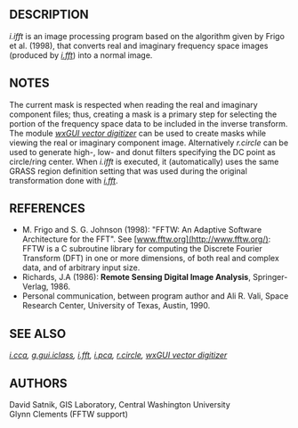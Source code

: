 ## DESCRIPTION

*i.ifft* is an image processing program based on the algorithm given by
Frigo et al. (1998), that converts real and imaginary frequency space
images (produced by *[i.fft](i.fft.html)*) into a normal image.

## NOTES

The current mask is respected when reading the real and imaginary
component files; thus, creating a mask is a primary step for selecting
the portion of the frequency space data to be included in the inverse
transform. The module *[wxGUI vector digitizer](wxGUI.vdigit.html)* can
be used to create masks while viewing the real or imaginary component
image. Alternatively *r.circle* can be used to generate high-, low- and
donut filters specifying the DC point as circle/ring center. When
*i.ifft* is executed, it (automatically) uses the same GRASS region
definition setting that was used during the original transformation done
with *[i.fft](i.fft.html)*.

## REFERENCES

-   M. Frigo and S. G. Johnson (1998): \"FFTW: An Adaptive Software
    Architecture for the FFT\". See
    [www.fftw.org](http://www.fftw.org/): FFTW is a C subroutine library
    for computing the Discrete Fourier Transform (DFT) in one or more
    dimensions, of both real and complex data, and of arbitrary input
    size.
-   Richards, J.A (1986): **Remote Sensing Digital Image Analysis**,
    Springer-Verlag, 1986.
-   Personal communication, between program author and Ali R. Vali,
    Space Research Center, University of Texas, Austin, 1990.

## SEE ALSO

*[i.cca](i.cca.html), [g.gui.iclass](g.gui.iclass.html),
[i.fft](i.fft.html), [i.pca](i.pca.html), [r.circle](r.circle.html),
[wxGUI vector digitizer](wxGUI.vdigit.html)*

## AUTHORS

David Satnik, GIS Laboratory, Central Washington University\
Glynn Clements (FFTW support)

